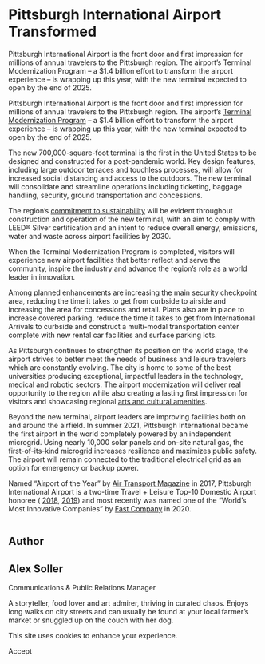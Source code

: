 # Pittsburgh International Airport Transformed

Pittsburgh International Airport is the front door and first impression for millions of annual travelers to the Pittsburgh region. The airport’s Terminal Modernization Program – a $1.4 billion effort to transform the airport experience – is wrapping up this year, with the new terminal expected to open by the end of 2025.

Pittsburgh International Airport is the front door and first impression for millions of annual travelers to the Pittsburgh region. The airport’s [Terminal Modernization Program](https://pittransformed.com/) – a $1.4 billion effort to transform the airport experience – is wrapping up this year, with the new terminal expected to open by the end of 2025.

The new 700,000-square-foot terminal is the first in the United States to be designed and constructed for a post-pandemic world. Key design features, including large outdoor terraces and touchless processes, will allow for increased social distancing and access to the outdoors. The new terminal will consolidate and streamline operations including ticketing, baggage handling, security, ground transportation and concessions.

The region’s [commitment to sustainability](https://www.visitpittsburgh.com/blog/pittsburgh-sustainable-travel-destination/) will be evident throughout construction and operation of the new terminal, with an aim to comply with LEED® Silver certification and an intent to reduce overall energy, emissions, water and waste across airport facilities by 2030.

When the Terminal Modernization Program is completed, visitors will experience new airport facilities that better reflect and serve the community, inspire the industry and advance the region’s role as a world leader in innovation.

Among planned enhancements are increasing the main security checkpoint area, reducing the time it takes to get from curbside to airside and increasing the area for concessions and retail. Plans also are in place to increase covered parking, reduce the time it takes to get from International Arrivals to curbside and construct a multi-modal transportation center complete with new rental car facilities and surface parking lots.

As Pittsburgh continues to strengthen its position on the world stage, the airport strives to better meet the needs of business and leisure travelers which are constantly evolving. The city is home to some of the best universities producing exceptional, impactful leaders in the technology, medical and robotic sectors. The airport modernization will deliver real opportunity to the region while also creating a lasting first impression for visitors and showcasing regional [arts and cultural amenities](https://www.visitpittsburgh.com/media/press-releases/pittsburgh-a-cultural-phenomenon/).

Beyond the new terminal, airport leaders are improving facilities both on and around the airfield. In summer 2021, Pittsburgh International became the first airport in the world completely powered by an independent microgrid. Using nearly 10,000 solar panels and on-site natural gas, the first-of-its-kind microgrid increases resilience and maximizes public safety. The airport will remain connected to the traditional electrical grid as an option for emergency or backup power.

Named “Airport of the Year” by [Air Transport Magazine](https://www.prnewswire.com/news-releases/air-transport-world-announces-2017-airline-industry-award-winners-300395737.html) in 2017, Pittsburgh International Airport is a two-time Travel + Leisure Top-10 Domestic Airport honoree ( [2018](https://www.travelandleisure.com/worlds-best/airports-domestic-2018), [2019](https://www.travelandleisure.com/worlds-best/airports-domestic-2019)) and most recently was named one of the “World’s Most Innovative Companies” by [Fast Company](https://www.fastcompany.com/90457922/travel-most-innovative-companies-2020) in 2020.

![Alex Soller](data:image/svg+xml;charset=utf-8,%3Csvg%20xmlns%3D%27http%3A%2F%2Fwww.w3.org%2F2000%2Fsvg%27%20width%3D%271%27%20height%3D%271%27%20style%3D%27background%3Atransparent%27%2F%3E)

## Author

## Alex Soller

Communications & Public Relations Manager

A storyteller, food lover and art admirer, thriving in curated chaos. Enjoys long walks on city streets and can usually be found at your local farmer’s market or snuggled up on the couch with her dog.

This site uses cookies to enhance your experience.



Accept
